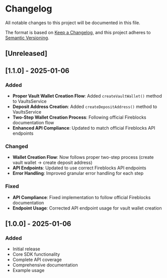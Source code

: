 # Changelog

All notable changes to this project will be documented in this file.

The format is based on [Keep a Changelog](https://keepachangelog.com/en/1.0.0/),
and this project adheres to [Semantic Versioning](https://semver.org/spec/v2.0.0.html).

## [Unreleased]

## [1.1.0] - 2025-01-06

### Added
- **Proper Vault Wallet Creation Flow**: Added `createVaultWallet()` method to VaultsService
- **Deposit Address Creation**: Added `createDepositAddress()` method to VaultsService
- **Two-Step Wallet Creation Process**: Following official Fireblocks documentation flow
- **Enhanced API Compliance**: Updated to match official Fireblocks API endpoints

### Changed
- **Wallet Creation Flow**: Now follows proper two-step process (create vault wallet → create deposit address)
- **API Endpoints**: Updated to use correct Fireblocks API endpoints
- **Error Handling**: Improved granular error handling for each step

### Fixed
- **API Compliance**: Fixed implementation to follow official Fireblocks documentation
- **Endpoint Usage**: Corrected API endpoint usage for vault wallet creation

## [1.0.0] - 2025-01-06

### Added
- Initial release
- Core SDK functionality
- Complete API coverage
- Comprehensive documentation
- Example usage

